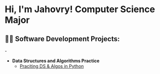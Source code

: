 <h1>Hi, I'm Jahovry! Computer Science Major </h1>

<h2>👨‍💻 Software Development Projects:</h2>
-

- <b>Data Structures and Algorithms Practice </b>
  - [Praciting DS & Algos in Python]()



<!--
**joshmadakor1/joshmadakor1** is a ✨ _special_ ✨ repository because its `README.md` (this file) appears on your GitHub profile.

Here are some ideas to get you started:

- 🔭 I’m currently working on ...
- 🌱 I’m currently learning ...
- 👯 I’m looking to collaborate on ...
- 🤔 I’m looking for help with ...
- 💬 Ask me about ...
- 📫 How to reach me: ...
- 😄 Pronouns: ...
- ⚡ Fun fact: ...
-->
